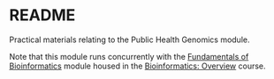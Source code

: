 # README

Practical materials relating to the Public Health Genomics module.
 
Note that this module runs concurrently with the [Fundamentals of Bioinformatics](https://github.com/University-of-Adelaide-Bx-Masters/Bioinformatics_Overview/tree/main/Practicals/fundamentals_of_bioinformatics) module housed in the [Bioinformatics: Overview](https://github.com/University-of-Adelaide-Bx-Masters/Bioinformatics_Overview/tree/main) course. 


